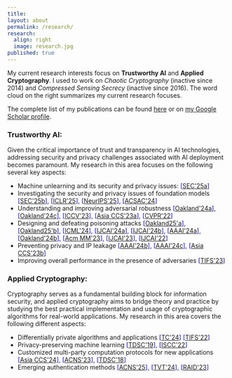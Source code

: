 ```yaml
---
title:
layout: about
permalink: /research/
research:
  align: right
  image: research.jpg
published: true
---
```


<!--## Research
My research interests fall in three macro-areas of computer science and engineering:
- distributed systems
- intelligent and autonomous systems
- algorithms and optimization

Focuses I have interested on are:
- Wireless Sensor Networks
- Edge Computing
- [Edge Intelligence]({{site.baseurl}}/research/edge-ai)
- Federated Learning
- Autonomous Vehicles
- Reinforcement Learning
- Swarm Intelligence
- Genetic Algorithms-->


My current research interests focus on __Trustworthy AI__ and __Applied Cryptography__. I used to work on _Chaotic Cryptography_ (inactive since 2014) and _Compressed Sensing Secrecy_ (inactive since 2016). The word cloud on the right summarizes my current research focuses. 

The complete list of my publications can be found [here]({{site.baseurl}}/research/fullList) or on [my Google Scholar profile](https://scholar.google.com/citations?user=JK21OM0AAAAJ). 

### Trustworthy AI:
Given the critical importance of trust and transparency in AI technologies, addressing security and privacy challenges associated with AI deployment becomes paramount. My research in this area focuses on the following several key aspects: 
- Machine unlearning and its security and privacy issues:<span style="color:blue"> [[SEC'25a]({{site.baseurl}}/research/trustworthyAI)] </span> 
- Investigating the security and privacy issues of foundation models <span style="color:blue"> [[SEC'25b]({{site.baseurl}}/research/trustworthyAI)], [[ICLR'25]({{site.baseurl}}/research/trustworthyAI)], [[NeurIPS'25]({{site.baseurl}}/research/trustworthyAI)], [[ACSAC'24]({{site.baseurl}}/research/trustworthyAI)] </span>  
- Understanding and improving adversarial robustness <span style="color:blue"> [[Oakland'24a]({{site.baseurl}}/research/trustworthyAI)], [[Oakland'24c]({{site.baseurl}}/research/trustworthyAI)], [[ICCV'23]({{site.baseurl}}/research/trustworthyAI)], [[Asia CCS'23a]({{site.baseurl}}/research/trustworthyAI)], [[CVPR'22]({{site.baseurl}}/research/trustworthyAI)] </span>  
- Designing and defeating poisoning attacks <span style="color:blue"> 
[[Oakland25'a]({{site.baseurl}}/research/trustworthyAI)], [[Oakland25'b]({{site.baseurl}}/research/trustworthyAI)], [[ICML'24]({{site.baseurl}}/research/trustworthyAI)], [[IJCAI'24a]({{site.baseurl}}/research/trustworthyAI)], [[IJCAI'24b]({{site.baseurl}}/research/trustworthyAI)], [[AAAI'24a]({{site.baseurl}}/research/trsutworthyAI)], [[Oakland'24b]({{site.baseurl}}/research/trustworthyAI)], [[Acm MM'23]({{site.baseurl}}/research/trustworthyAI)], [[IJCAI'23]({{site.baseurl}}/research/trustworthyAI)], [[IJCAI'22]({{site.baseurl}}/research/trustworthyAI)] </span>  
- Preventing privacy and IP leakage <span style="color:blue"> [[AAAI'24b]({{site.baseurl}}/research/trustworthyAI)], [[AAAI'24c]({{site.baseurl}}/research/trustworthyAI)], [[Asia CCS'23b]({{site.baseurl}}/research/trustworthyAI)] </span>  
- Improving overall performance in the presence of adversaries <span style="color:blue"> [[TIFS'23]({{site.baseurl}}/research/trustworthyAI)] </span>  


### Applied Cryptography:
Cryptography serves as a fundamental building block for information security, and applied cryptography aims to bridge theory and practice by studying the best practical implementation and usage of cryptographic algorithms for real-world applications. My research in this area covers the following different aspects:
- Differentially private algorithms and applications <span style="color:blue"> 
[[TC'24]({{site.baseurl}}/research/appCrypt)]
[[TIFS'22]({{site.baseurl}}/research/appCrypt)] </span>  
- Privacy-preserving machine learning <span style="color:blue"> 
[[TDSC'19]({{site.baseurl}}/research/appCrypt)], 
[[ISCC'22]({{site.baseurl}}/research/appCrypt)]</span>  
- Customized multi-party computation protocols for new applications <span style="color:blue"> 
[[Asia CCS'24]({{site.baseurl}}/research/appCrypt)], 
[[ACNS'23]({{site.baseurl}}/research/appCrypt)], 
[[TDSC'18]({{site.baseurl}}/research/appCrypt)]</span>  
- Emerging authentication methods <span style="color:blue"> 
[[ACNS'25]({{site.baseurl}}/research/appCrypt)], 
[[TVT'24]({{site.baseurl}}/research/appCrypt)], [[RAID'23]({{site.baseurl}}/research/appCrypt)]</span>  




